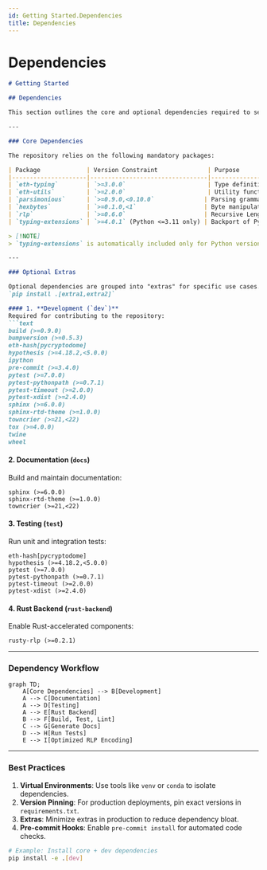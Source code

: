 ```yaml
---
id: Getting Started.Dependencies
title: Dependencies
---
```

# Dependencies
```markdown
# Getting Started

## Dependencies

This section outlines the core and optional dependencies required to set up, develop, and test the repository. Proper dependency management ensures compatibility and reproducibility across environments.

---

### Core Dependencies

The repository relies on the following mandatory packages:

| Package             | Version Constraint              | Purpose                                      |
|---------------------|---------------------------------|----------------------------------------------|
| `eth-typing`        | `>=3.0.0`                       | Type definitions for Ethereum applications.  |
| `eth-utils`         | `>=2.0.0`                       | Utility functions for Ethereum codebases.    |
| `parsimonious`      | `>=0.9.0,<0.10.0`              | Parsing grammars and structured text.        |
| `hexbytes`          | `>=0.1.0,<1`                   | Byte manipulation with hex representations. |
| `rlp`               | `>=0.6.0`                      | Recursive Length Prefix (RLP) encoding.      |
| `typing-extensions` | `>=4.0.1` (Python <=3.11 only) | Backport of Python typing features.          |

> [!NOTE]
> `typing-extensions` is automatically included only for Python versions `<=3.11`.

---

### Optional Extras

Optional dependencies are grouped into "extras" for specific use cases. Install them using:  
`pip install .[extra1,extra2]`

#### 1. **Development (`dev`)**
Required for contributing to the repository:
```text
build (>=0.9.0)
bumpversion (>=0.5.3)
eth-hash[pycryptodome]
hypothesis (>=4.18.2,<5.0.0)
ipython
pre-commit (>=3.4.0)
pytest (>=7.0.0)
pytest-pythonpath (>=0.7.1)
pytest-timeout (>=2.0.0)
pytest-xdist (>=2.4.0)
sphinx (>=6.0.0)
sphinx-rtd-theme (>=1.0.0)
towncrier (>=21,<22)
tox (>=4.0.0)
twine
wheel
```

#### 2. **Documentation (`docs`)**
Build and maintain documentation:
```text
sphinx (>=6.0.0)
sphinx-rtd-theme (>=1.0.0)
towncrier (>=21,<22)
```

#### 3. **Testing (`test`)**
Run unit and integration tests:
```text
eth-hash[pycryptodome]
hypothesis (>=4.18.2,<5.0.0)
pytest (>=7.0.0)
pytest-pythonpath (>=0.7.1)
pytest-timeout (>=2.0.0)
pytest-xdist (>=2.4.0)
```

#### 4. **Rust Backend (`rust-backend`)**
Enable Rust-accelerated components:
```text
rusty-rlp (>=0.2.1)
```

---

### Dependency Workflow

```mermaid
graph TD;
    A[Core Dependencies] --> B[Development]
    A --> C[Documentation]
    A --> D[Testing]
    A --> E[Rust Backend]
    B --> F[Build, Test, Lint]
    C --> G[Generate Docs]
    D --> H[Run Tests]
    E --> I[Optimized RLP Encoding]
```

---

### Best Practices

1. **Virtual Environments**: Use tools like `venv` or `conda` to isolate dependencies.
2. **Version Pinning**: For production deployments, pin exact versions in `requirements.txt`.
3. **Extras**: Minimize extras in production to reduce dependency bloat.
4. **Pre-commit Hooks**: Enable `pre-commit install` for automated code checks.

```bash
# Example: Install core + dev dependencies
pip install -e .[dev]
```
